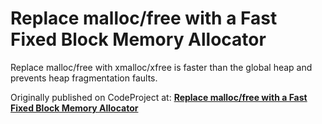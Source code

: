 # Replace malloc/free with a Fast Fixed Block Memory Allocator
Replace malloc/free with xmalloc/xfree is faster than the global heap and prevents heap fragmentation faults.

Originally published on CodeProject at: <a href="https://www.codeproject.com/Articles/1084801/Replace-malloc-free-with-a-Fast-Fixed-Block-Memory"><strong>Replace malloc/free with a Fast Fixed Block Memory Allocator</strong></a>

